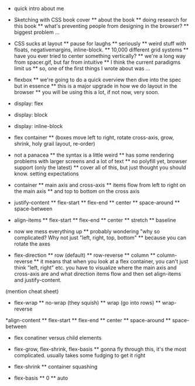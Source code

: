 
* quick intro about me
* Sketching with CSS book cover
** about the book
** doing research for this book
** what's preventing people from designing in the browser?
** biggest problem ...

* CSS sucks at layout
** pause for laughs
** seriously
** weird stuff with floats, negativemargins, inline-block.
** 10,000 different grid systems
** have you ever tried to center something vertically?
** we're a long way from spacer.gif, but far from intuitive
** I think the current paradigms limit us
** so, one of the first things I wrote about was ...

* flexbox
** we're going to do a quick overview then dive into the spec but in essence
** this is a major upgrade in how we do layout in the browser
** you will be using this a lot, if not now, very soon.

* display: flex
* display: block
* display: inline-block

* flex container
** (boxes move left to right, rotate cross-axis, grow, shrink, holy grail layout, re-order)

* not a panacea
** the syntax is a little weird
** has some rendering problems with larger screens and a lot of text
** no polyfill yet, browser support (only the latest)
** cover all of this, but just thought you should know. setting expectations

* container
** main axis and cross-axis
** items flow from left to right on the main axis
** and top to bottom on the cross axis

* justify-content
** flex-start
** flex-end
** center
** space-around
** space-between

* align-items
** flex-start
** flex-end
** center
** stretch
** baseline

* now we mess everything up
** probably wondering "why so complicated? Why not just "left, right, top, bottom"
** because you can rotate the axes

* flex-direction
** row (default)
** row-reverse
** column
** column-reverse
** it means that when you look at a flex container, you can't just think "left, right" etc. you have to visualize where the main axis and cross-axis are and what direction items flow and then set align-items and justify-content.

(mention cheat sheet)

* flex-wrap
** no-wrap (they squish)
** wrap (go into rows)
** wrap-reverse

*align-content
** flex-start
** flex-end
** center
** space-around
** space-between

* flex conatiner versus child elements

* flex-grow, flex-shrink, flex-basis
** gonna fly through this, it's the most complicated. usually takes some fudging to get it right

* flex-shrink
** container squashing

* flex-basis
** 0
** auto







